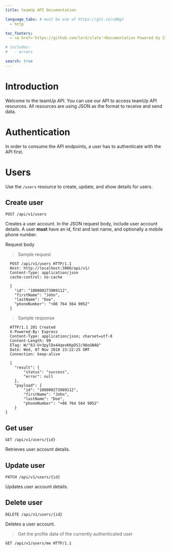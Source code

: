 ```yaml
---
title: teamUp API Documentation

language_tabs: # must be one of https://git.io/vQNgJ
  - http

toc_footers:
  - <a href='https://github.com/lord/slate'>Documentation Powered by Slate</a>

# includes:
#   - errors

search: true
---
```


# Introduction

Welcome to the teamUp API. You can use our API to access teamUp API resources.
All resources are using JSON as the format to receive and send data.

# Authentication

In order to consume the API endpoints, a user has to authenticate with the API first.

# Users
Use the `/users` resource to create, update, and show details for users.

## Create user
`POST /api/v1/users`

Creates a user account. In the JSON request body, include user account details. A user **must** have an id, first and last name, and optionally a mobile phone number.

Request body

> Sample request

```http
  POST /api/v1/users HTTP/1.1
  Host: http://localhost:3000/api/v1/
  Content-Type: application/json
  cache-control: no-cache

  {
    "id": "100000273909112",
    "firstName": "John",
    "lastName": "Doe",
    "phoneNumber": "+86 764 564 9052"
  }
```

> Sample response

```http
  HTTP/1.1 201 Created
  X-Powered-By: Express
  Content-Type: application/json; charset=utf-8
  Content-Length: 99
  ETag: W/"63-U+3pylDx44qevKKpDSJ/98oGNAQ"
  Date: Wed, 07 Nov 2018 23:22:25 GMT
  Connection: keep-alive

  {
    "result": {
        "status": "success",
        "error": null
    },
    "payload": {
        "id": "100000273909112",
        "firstName": "John",
        "lastName": "Doe",
        "phoneNumber": "+86 764 564 9052"
    }
}
```

## Get user
`GET /api/v1/users/{id}`

Retrieves user account details.

## Update user
`PATCH /api/v1/users/{id}`

Updates user account details.

## Delete user
`DELETE /api/v1/users/{id}`

Deletes a user account.



> Get the profile data of the currently authenticated user

```http
GET /api/v1/users/me HTTP/1.1
```

